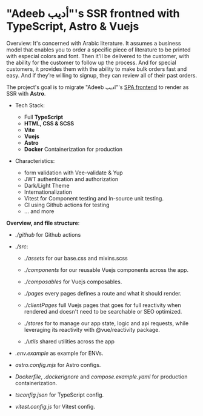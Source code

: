 # "Adeeb أديب"'s SSR frontned with TypeScript, Astro & Vuejs

Overview: It's concerned with Arabic literature. It assumes a business model that enables you to order a specific piece of literature to be printed with especial colors and font. Then it'll be delivered to the customer, with the ability for the customer to follow up the process. And for special customers, it provides them with the ability to make bulk orders fast and easy. And if they’re willing to signup, they can review all of their past orders.

The project's goal is to migrate "Adeeb اديب"'s [SPA frontend](https://github.com/M-Shrief/Adeeb_Vue_TS "repo") to render as SSR with **Astro**.

- Tech Stack:


  - Full **TypeScript**
  - **HTML, CSS & SCSS**
  - **Vite**
  - **Vuejs**
  - **Astro**
  - **Docker** Containerization for production
  
- Characteristics:

  - form validation with Vee-validate & Yup
  - JWT authentication and authorization
  - Dark/Light Theme
  - Internationalization
  - Vitest for Component testing and In-source unit testing. 
  - CI using Github actions for testing
  - ... and more

**Overview, and file structure**:

- _./github_ for Github actions
- _./src_:

  - _./assets_ for our base.css and mixins.scss

  - _./components_ for our reusable Vuejs components across the app.

  - _./composables_ for Vuejs composables.

  - _./pages_ every pages defines a route and what it should render.

  - _./clientPages_ full Vuejs pages that goes for full reactivity when rendered and doesn't need to be searchable or SEO optimized.

  - _./stores_ for to manage our app state, logic and api requests, while
    leveraging its reactivity with @vue/reactivity package.

  - _./utils_ shared utilities across the app

- _.env.example_ as example for ENVs.

- _astro.config.mjs_ for Astro configs.

- _Dockerfile_, _.dockerignore_ and _compose.example.yaml_ for production containerization.

- _tsconfig.json_ for TypeScript config.

- _vitest.config.js_ for Vitest config.